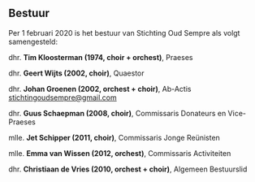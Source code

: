 ## Bestuur

Per 1 februari 2020 is het bestuur van Stichting Oud Sempre als volgt samengesteld:

dhr. **Tim Kloosterman (1974, choir + orchest)**, Praeses

dhr. **Geert Wijts (2002, choir)**, Quaestor

dhr. **Johan Groenen (2002, orchest + choir)**, Ab-Actis<br>
[stichtingoudsempre@gmail.com](mailto:stichtingoudsempre@gmail.com)

dhr. **Guus Schaepman (2008, choir)**, Commissaris Donateurs en Vice-Praeses

mlle. **Jet Schipper (2011, choir)**, Commissaris Jonge Reünisten

mlle. **Emma van Wissen (2012, orchest)**, Commissaris Activiteiten

dhr. **Christiaan de Vries (2010, orchest + choir)**, Algemeen Bestuurslid

